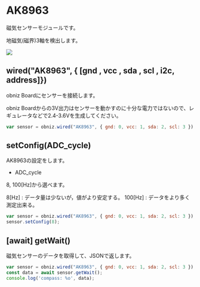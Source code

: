# AK8963

磁気センサーモジュールです。

地磁気(磁界)3軸を検出します。

![](./image.jpg)

## wired("AK8963", { [gnd , vcc , sda , scl , i2c, address]})
obniz Boardにセンサーを接続します。

obniz Boardからの3V出力はセンサーを動かすのに十分な電力ではないので、レギュレータなどで2.4-3.6Vを生成してください。

```javascript
var sensor = obniz.wired("AK8963", { gnd: 0, vcc: 1, sda: 2, scl: 3 });
```

## setConfig(ADC_cycle)

AK8963の設定をします。

- ADC_cycle

8, 100[Hz]から選べます。

8[Hz]	: データ量は少ないが，値がより安定する。
100[Hz]	: データをより多く測定出来る。

```javascript
var sensor = obniz.wired("AK8963", { gnd: 0, vcc: 1, sda: 2, scl: 3 });
sensor.setConfig(8);
```


## [await] getWait()

磁気センサーのデータを取得して、JSONで返します。

```javascript
var sensor = obniz.wired("AK8963", { gnd: 0, vcc: 1, sda: 2, scl: 3 });
const data = await sensor.getWait();
console.log('compass: %o', data);
```
